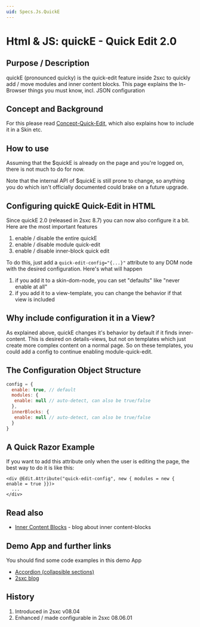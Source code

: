 ```yaml
---
uid: Specs.Js.QuickE
---
```

# Html & JS: quickE - Quick Edit 2.0

## Purpose / Description
quickE (pronounced quicky) is the quick-edit feature inside 2sxc to quickly add / move modules and inner content blocks.
This page explains the In-Browser things you must know, incl. JSON configuration

## Concept and Background
For this please read [Concept-Quick-Edit](xref:Concepts.QuickE), which also explains how to include it in a Skin etc.

## How to use
Assuming that the $quickE is already on the page and you're logged on, there is not much to do for now. 

Note that the internal API of $quickE is still prone to change, so anything you do which isn't officially documented could brake on a future upgrade. 

## Configuring quickE Quick-Edit in HTML
Since quickE 2.0 (released in 2sxc 8.7) you can now also configure it a bit. Here are the most important features

1. enable / disable the entire quickE
1. enable / disable module quick-edit
1. enable / disable inner-block quick edit

To do this, just add a `quick-edit-config="{...}"` attribute to any DOM node with the desired configuration. Here's what will happen

1. if you add it to a skin-dom-node, you can set "defaults" like "never enable at all"
1. if you add it to a view-template, you can change the behavior if that view is included

## Why include configuration it in a View?
As explained above, quickE changes it's behavior by default if it finds inner-content. This is desired on details-views, but not on templates which just create more complex content on a normal page. So on these templates, you could add a config to continue enabling module-quick-edit.

## The Configuration Object Structure
```JavaScript
config = {
  enable: true, // default
  modules: {
   enable: null // auto-detect, can also be true/false
  },
  innerBlocks: {
   enable: null // auto-detect, can also be true/false
  }
}
```

## A Quick Razor Example
If you want to add this attribute only when the user is editing the page, the best way to do it is like this:
```razor
<div @Edit.Attribute("quick-edit-config", new { modules = new {  enable = true }})>
  ...
</div>
```

## Read also
* [Inner Content Blocks](http://2sxc.org/en/blog/post/designing-articles-with-inner-content-blocks-new-in-8-4-like-modules-inside-modules) - blog about inner content-blocks

## Demo App and further links
You should find some code examples in this demo App
* [Accordion (collapsible sections)](https://github.com/2sic/app-accordion-bootstrap3)
* [2sxc blog](xref:App.Blog)

## History
1. Introduced in 2sxc v08.04
2. Enhanced / made configurable in 2sxc 08.06.01

[somethingnotused]:innerlink
